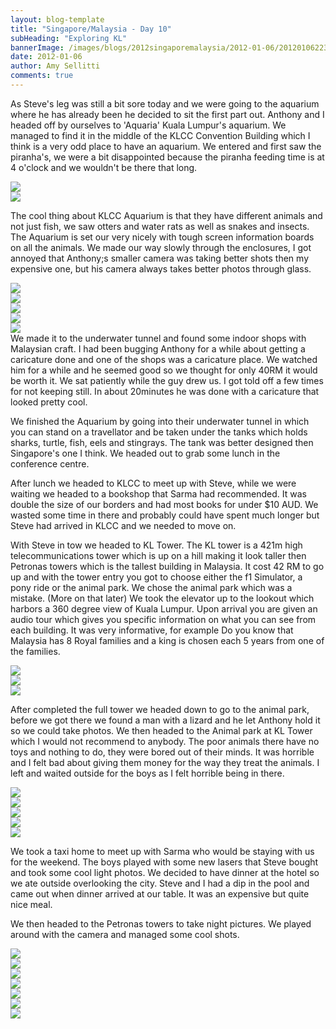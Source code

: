 ```yaml
---
layout: blog-template
title: "Singapore/Malaysia - Day 10"
subHeading: "Exploring KL"
bannerImage: /images/blogs/2012singaporemalaysia/2012-01-06/20120106223918.jpg_compressed.JPEG
date: 2012-01-06
author: Amy Sellitti
comments: true
---
```


As Steve's leg was still a bit sore today and we were going to the aquarium where he has already been he decided to sit the first part out. Anthony and I headed off by ourselves to 'Aquaria' Kuala Lumpur's aquarium. We managed to find it in the middle of the KLCC Convention Building which I think is a very odd place to have an aquarium. We entered and first saw the piranha's, we were a bit disappointed because the piranha feeding time is at 4 o'clock and we wouldn't be there that long.

<div class="center-image"><img src="/images/blogs/2012singaporemalaysia/2012-01-06/20120106100847.jpg_compressed.JPEG" /></div>
<div class="center-image"><img src="/images/blogs/2012singaporemalaysia/2012-01-06/20120106132515.jpg_compressed.JPEG" /></div>

The cool thing about KLCC Aquarium is that they have different animals and not just fish, we saw otters and water rats as well as snakes and insects. The Aquarium is set our very nicely with tough screen information boards on all the animals. We made our way slowly through the enclosures, I got annoyed that Anthony;s smaller camera was taking better shots then my expensive one, but his camera always takes better photos through glass.

<div class="center-image"><img src="/images/blogs/2012singaporemalaysia/2012-01-06/IMG_7562.JPG_compressed.JPEG" /></div>
<div class="center-image"><img src="/images/blogs/2012singaporemalaysia/2012-01-06/IMG_7566.JPG_compressed.JPEG" /></div>
<div class="center-image"><img src="/images/blogs/2012singaporemalaysia/2012-01-06/IMG_7609.JPG_compressed.JPEG" /></div>
<div class="center-image"><img src="/images/blogs/2012singaporemalaysia/2012-01-06/IMG_9605.JPG_compressed.JPEG" /></div>
<div class="center-image"><img src="/images/blogs/2012singaporemalaysia/2012-01-06/IMG_9584.JPG_compressed.JPEG" /></div>
We made it to the underwater tunnel and found some indoor shops with Malaysian craft. I had been bugging Anthony for a while about getting a caricature done and one of the shops was a caricature place. We watched him for a while and he seemed good so we thought for only 40RM it would be worth it. We sat patiently while the guy drew us. I got told off a few times for not keeping still. In about 20minutes he was done with a caricature that looked pretty cool.

We finished the Aquarium by going into their underwater tunnel in which you can stand on a travellator and be taken under the tanks which holds sharks, turtle, fish, eels and stingrays. The tank was better designed then Singapore's one I think. We headed out to grab some lunch in the conference centre.

After lunch we headed to KLCC to meet up with Steve, while we were waiting we headed to a bookshop that Sarma had recommended. It was double the size of our borders and had most books for under $10 AUD. We wasted some time in there and probably could have spent much longer but Steve had arrived in KLCC and we needed to move on.

With Steve in tow we headed to KL Tower. The KL tower is a 421m high telecommunications tower which is up on a hill making it look taller then Petronas towers which is the tallest building in Malaysia. It cost 42 RM to go up and with the tower entry you got to choose either the f1 Simulator, a pony ride or the animal park. We chose the animal park which was a mistake. (More on that later) We took the elevator up to the lookout which harbors a 360 degree view of Kuala Lumpur. Upon arrival you are given an audio tour which gives you specific information on what you can see from each building. It was very informative, for example Do you know that Malaysia has 8 Royal families and a king is chosen each 5 years from one of the families.

<div class="center-image"><img src="/images/blogs/2012singaporemalaysia/2012-01-06/IMG_7646.JPG_compressed.JPEG" /></div>
<div class="center-image"><img src="/images/blogs/2012singaporemalaysia/2012-01-06/IMG_7651.JPG_compressed.JPEG" /></div>
<div class="center-image"><img src="/images/blogs/2012singaporemalaysia/2012-01-06/IMG_7655.JPG_compressed.JPEG" /></div>

After completed the full tower we headed down to go to the animal park, before we got there we found a man with a lizard and he let Anthony hold it so we could take photos. We then headed to the Animal park at KL Tower which I would not recommend to anybody. The poor animals there have no toys and nothing to do, they were bored out of their minds. It was horrible and I felt bad about giving them money for the way they treat the animals. I left and waited outside for the boys as I felt horrible being in there.

<div class="center-image"><img src="/images/blogs/2012singaporemalaysia/2012-01-06/20120106164558.jpg_compressed.JPEG" /></div>
<div class="center-image"><img src="/images/blogs/2012singaporemalaysia/2012-01-06/20120106164552.jpg_compressed.JPEG" /></div>
<div class="center-image"><img src="/images/blogs/2012singaporemalaysia/2012-01-06/IMG_7693.JPG_compressed.JPEG" /></div>
<div class="center-image"><img src="/images/blogs/2012singaporemalaysia/2012-01-06/20120106165039.jpg_compressed.JPEG" /></div>
<div class="center-image"><img src="/images/blogs/2012singaporemalaysia/2012-01-06/20120106165921.jpg_compressed.JPEG" /></div>

We took a taxi home to meet up with Sarma who would be staying with us for the weekend. The boys played with some new lasers that Steve bought and took some cool light photos. We decided to have dinner at the hotel so we ate outside overlooking the city. Steve and I had a dip in the pool and came out when dinner arrived at our table. It was an expensive but quite nice meal.

We then headed to the Petronas towers to take night pictures. We played around with the camera and managed some cool shots.

<div class="center-image"><img src="/images/blogs/2012singaporemalaysia/2012-01-06/IMG_7742.JPG_compressed.JPEG" /></div>
<div class="center-image"><img src="/images/blogs/2012singaporemalaysia/2012-01-06/20120106223918.jpg_compressed.JPEG" /></div>
<div class="center-image"><img src="/images/blogs/2012singaporemalaysia/2012-01-06/IMG_7794.JPG_compressed.JPEG" /></div>
<div class="center-image"><img src="/images/blogs/2012singaporemalaysia/2012-01-06/IMG_7800.JPG_compressed.JPEG" /></div>
<div class="center-image"><img src="/images/blogs/2012singaporemalaysia/2012-01-06/IMG_7803.JPG_compressed.JPEG" /></div>
<div class="center-image"><img src="/images/blogs/2012singaporemalaysia/2012-01-06/IMG_7805.JPG_compressed.JPEG" /></div>
<div class="center-image"><img src="/images/blogs/2012singaporemalaysia/2012-01-06/IMG_7810.JPG_compressed.JPEG" /></div>
